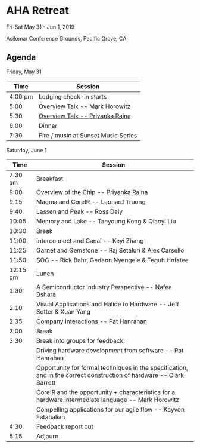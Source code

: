 # AHA Retreat
Fri-Sat May 31 - Jun 1, 2019

Asilomar Conference Grounds, Pacific Grove, CA 

## Agenda

Friday, May 31

| Time     | Session 
|----------|---------
| 4:00 pm  | Lodging check-in starts
| 5:00     | Overview Talk -- Mark Horowitz
| 5:30     | [Overview Talk -- Priyanka Raina](overview-priyanka.pptx)
| 6:00     | Dinner
| 7:30     | Fire / music at Sunset Music Series

Saturday, June 1

| Time     | Session 
|----------|---------
| 7:30 am  | Breakfast
| 9:00     | Overview of the Chip -- Priyanka Raina
| 9:15     | Magma and CoreIR -- Leonard Truong
| 9:40     | Lassen and Peak -- Ross Daly
| 10:05    | Memory and Lake -- Taeyoung Kong & Qiaoyi Liu
| 10:30    | Break
| 11:00    | Interconnect and Canal -- Keyi Zhang
| 11:25    | Garnet and Gemstone -- Raj Setaluri & Alex Carsello
| 11:50    | SOC -- Rick Bahr, Gedeon Nyengele & Teguh Hofstee
| 12:15 pm | Lunch
| 1:30     | A Semiconductor Industry Perspective -- Nafea Bshara
| 2:10     | Visual Applications and Halide to Hardware -- Jeff Setter & Xuan Yang
| 2:35     | Company Interactions -- Pat Hanrahan
| 3:00     | Break   
| 3:30     | Break into groups for feedback:
|          | Driving hardware development from software -- Pat Hanrahan
|          | Opportunity for formal techniques in the specification, and in the correct construction of hardware -- Clark Barrett
|          | CoreIR and the opportunity + characteristics for a hardware intermediate language -- Mark Horowitz
|          | Compelling applications for our agile flow -- Kayvon Fatahalian
| 4:30     | Feedback report out
| 5:15     | Adjourn
